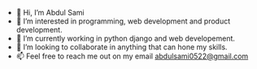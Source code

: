 - 👋 Hi, I’m Abdul Sami
- 👀 I’m interested in programming, web development and product development.
- 🌱 I’m currently working in python django and web developement.
- 💞️ I’m looking to collaborate in anything that can hone my skills.
- 📫 Feel free to reach me out on my email abdulsami0522@gmail.com

<!---
abdulsami5/abdulsami5 is a ✨ special ✨ repository because its `README.md` (this file) appears on your GitHub profile.
You can click the Preview link to take a look at your changes.
--->
